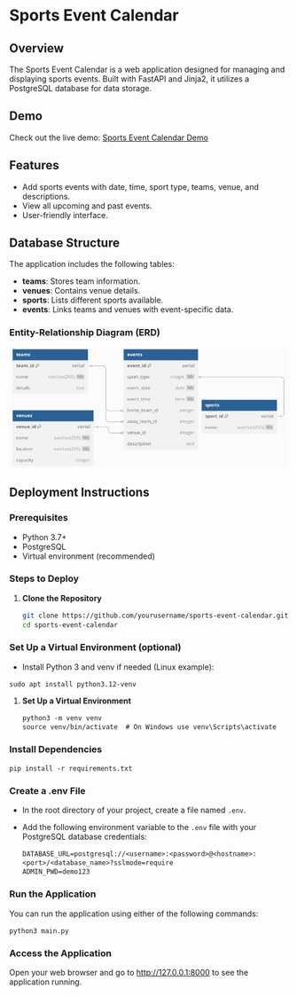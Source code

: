 # Sports Event Calendar

## Overview
The Sports Event Calendar is a web application designed for managing and displaying sports events. Built with FastAPI and Jinja2, it utilizes a PostgreSQL database for data storage.

## Demo
Check out the live demo: [Sports Event Calendar Demo](https://coding-exercise-be.vercel.app/)

## Features
- Add sports events with date, time, sport type, teams, venue, and descriptions.
- View all upcoming and past events.
- User-friendly interface.

## Database Structure
The application includes the following tables:
- **teams**: Stores team information.
- **venues**: Contains venue details.
- **sports**: Lists different sports available.
- **events**: Links teams and venues with event-specific data.

### Entity-Relationship Diagram (ERD)
![Entity-Relationship Diagram](erd.png)

## Deployment Instructions

### Prerequisites
- Python 3.7+
- PostgreSQL
- Virtual environment (recommended)

### Steps to Deploy
1. **Clone the Repository**
   ```bash
   git clone https://github.com/yourusername/sports-event-calendar.git
   cd sports-event-calendar
   ```



### Set Up a Virtual Environment (optional)

- Install Python 3 and venv if needed (Linux example):

```
sudo apt install python3.12-venv
```


1. **Set Up a Virtual Environment**

   ```
   python3 -m venv venv
   source venv/bin/activate  # On Windows use venv\Scripts\activate
   ```


### Install Dependencies

```
pip install -r requirements.txt
```

### Create a .env File
- In the root directory of your project, create a file named `.env`.
- Add the following environment variable to the `.env` file with your PostgreSQL database credentials:

  ```
  DATABASE_URL=postgresql://<username>:<password>@<hostname>:<port>/<database_name>?sslmode=require
  ADMIN_PWD=demo123
  ```
  
### Run the Application
You can run the application using either of the following commands:

```
python3 main.py
```

### Access the Application
Open your web browser and go to http://127.0.0.1:8000 to see the application running.


